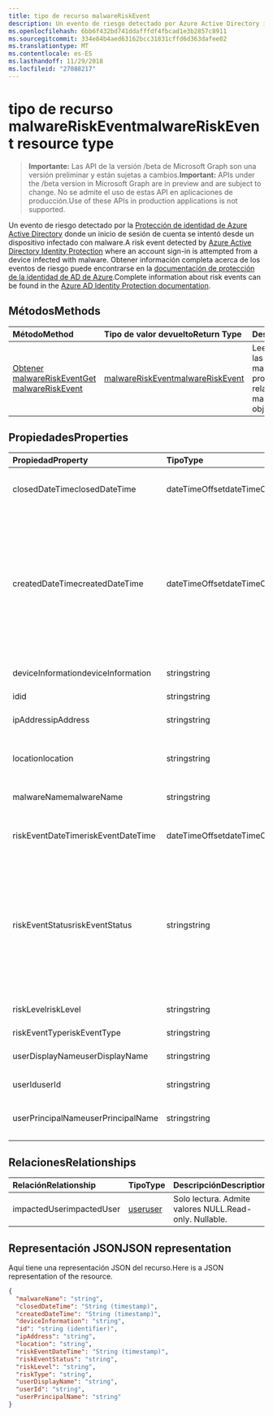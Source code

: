 ```yaml
---
title: tipo de recurso malwareRiskEvent
description: Un evento de riesgo detectado por Azure Active Directory identidad protección donde un inicio de sesión de cuenta se intentó desde un dispositivo infectado con malware. Obtener información completa acerca de los eventos de riesgo puede encontrarse en la documentación de protección de la identidad de AD de Azure.
ms.openlocfilehash: 6bb6f432bd741ddafffdf4fbcad1e3b2857c8911
ms.sourcegitcommit: 334e84b4aed63162bcc31831cffd6d363dafee02
ms.translationtype: MT
ms.contentlocale: es-ES
ms.lasthandoff: 11/29/2018
ms.locfileid: "27088217"
---
```

# <a name="malwareriskevent-resource-type"></a><span data-ttu-id="8e9ec-104">tipo de recurso malwareRiskEvent</span><span class="sxs-lookup"><span data-stu-id="8e9ec-104">malwareRiskEvent resource type</span></span>

> <span data-ttu-id="8e9ec-105">**Importante:** Las API de la versión /beta de Microsoft Graph son una versión preliminar y están sujetas a cambios.</span><span class="sxs-lookup"><span data-stu-id="8e9ec-105">**Important:** APIs under the /beta version in Microsoft Graph are in preview and are subject to change.</span></span> <span data-ttu-id="8e9ec-106">No se admite el uso de estas API en aplicaciones de producción.</span><span class="sxs-lookup"><span data-stu-id="8e9ec-106">Use of these APIs in production applications is not supported.</span></span>

<span data-ttu-id="8e9ec-107">Un evento de riesgo detectado por la [Protección de identidad de Azure Active Directory](https://azure.microsoft.com/en-us/documentation/articles/active-directory-identityprotection/) donde un inicio de sesión de cuenta se intentó desde un dispositivo infectado con malware.</span><span class="sxs-lookup"><span data-stu-id="8e9ec-107">A risk event detected by [Azure Active Directory Identity Protection](https://azure.microsoft.com/en-us/documentation/articles/active-directory-identityprotection/) where an account sign-in is attempted from a device infected with malware.</span></span> <span data-ttu-id="8e9ec-108">Obtener información completa acerca de los eventos de riesgo puede encontrarse en la [documentación de protección de la identidad de AD de Azure](https://azure.microsoft.com/en-us/documentation/articles/active-directory-identityprotection-risk-events-types/).</span><span class="sxs-lookup"><span data-stu-id="8e9ec-108">Complete information about risk events can be found in the [Azure AD Identity Protection documentation](https://azure.microsoft.com/en-us/documentation/articles/active-directory-identityprotection-risk-events-types/).</span></span>


## <a name="methods"></a><span data-ttu-id="8e9ec-109">Métodos</span><span class="sxs-lookup"><span data-stu-id="8e9ec-109">Methods</span></span>

| <span data-ttu-id="8e9ec-110">Método</span><span class="sxs-lookup"><span data-stu-id="8e9ec-110">Method</span></span>           | <span data-ttu-id="8e9ec-111">Tipo de valor devuelto</span><span class="sxs-lookup"><span data-stu-id="8e9ec-111">Return Type</span></span>    |<span data-ttu-id="8e9ec-112">Descripción</span><span class="sxs-lookup"><span data-stu-id="8e9ec-112">Description</span></span>|
|:---------------|:--------|:----------|
|[<span data-ttu-id="8e9ec-113">Obtener malwareRiskEvent</span><span class="sxs-lookup"><span data-stu-id="8e9ec-113">Get malwareRiskEvent</span></span>](../api/malwareriskevent-get.md) | [<span data-ttu-id="8e9ec-114">malwareRiskEvent</span><span class="sxs-lookup"><span data-stu-id="8e9ec-114">malwareRiskEvent</span></span>](malwareriskevent.md) |<span data-ttu-id="8e9ec-115">Leer las propiedades y las relaciones del objeto malwareRiskEvent.</span><span class="sxs-lookup"><span data-stu-id="8e9ec-115">Read properties and relationships of malwareRiskEvent object.</span></span>|

## <a name="properties"></a><span data-ttu-id="8e9ec-116">Propiedades</span><span class="sxs-lookup"><span data-stu-id="8e9ec-116">Properties</span></span>
| <span data-ttu-id="8e9ec-117">Propiedad</span><span class="sxs-lookup"><span data-stu-id="8e9ec-117">Property</span></span>     | <span data-ttu-id="8e9ec-118">Tipo</span><span class="sxs-lookup"><span data-stu-id="8e9ec-118">Type</span></span>   |<span data-ttu-id="8e9ec-119">Descripción</span><span class="sxs-lookup"><span data-stu-id="8e9ec-119">Description</span></span>|
|:---------------|:--------|:----------|
|<span data-ttu-id="8e9ec-120">closedDateTime</span><span class="sxs-lookup"><span data-stu-id="8e9ec-120">closedDateTime</span></span>|<span data-ttu-id="8e9ec-121">dateTimeOffset</span><span class="sxs-lookup"><span data-stu-id="8e9ec-121">dateTimeOffset</span></span>| <span data-ttu-id="8e9ec-122">La fecha y hora en que se ha cerrado el evento de riesgo</span><span class="sxs-lookup"><span data-stu-id="8e9ec-122">The date and time that the risk event was closed</span></span>|
|<span data-ttu-id="8e9ec-123">createdDateTime</span><span class="sxs-lookup"><span data-stu-id="8e9ec-123">createdDateTime</span></span>|<span data-ttu-id="8e9ec-124">dateTimeOffset</span><span class="sxs-lookup"><span data-stu-id="8e9ec-124">dateTimeOffset</span></span>| <span data-ttu-id="8e9ec-125">La fecha y hora en que se creó el evento de riesgo.</span><span class="sxs-lookup"><span data-stu-id="8e9ec-125">The date and time that the risk event was created.</span></span> <span data-ttu-id="8e9ec-126">Siempre es mayor o igual que la fecha y hora del evento riesgo propio.</span><span class="sxs-lookup"><span data-stu-id="8e9ec-126">This is always greater than or equal to the datetime of the risk event itself.</span></span> <span data-ttu-id="8e9ec-127">Ésta es la propiedad correcta para utilizar como filtro al consultar los eventos de riesgo.</span><span class="sxs-lookup"><span data-stu-id="8e9ec-127">This is the correct property to use as a filter when querying risk events.</span></span>|
|<span data-ttu-id="8e9ec-128">deviceInformation</span><span class="sxs-lookup"><span data-stu-id="8e9ec-128">deviceInformation</span></span>|<span data-ttu-id="8e9ec-129">string</span><span class="sxs-lookup"><span data-stu-id="8e9ec-129">string</span></span>| <span data-ttu-id="8e9ec-130">Información sobre el dispositivo</span><span class="sxs-lookup"><span data-stu-id="8e9ec-130">Information about the device</span></span>|
|<span data-ttu-id="8e9ec-131">id</span><span class="sxs-lookup"><span data-stu-id="8e9ec-131">id</span></span>|<span data-ttu-id="8e9ec-132">string</span><span class="sxs-lookup"><span data-stu-id="8e9ec-132">string</span></span>| <span data-ttu-id="8e9ec-133">Solo lectura</span><span class="sxs-lookup"><span data-stu-id="8e9ec-133">Read-only</span></span>|
|<span data-ttu-id="8e9ec-134">ipAddress</span><span class="sxs-lookup"><span data-stu-id="8e9ec-134">ipAddress</span></span>|<span data-ttu-id="8e9ec-135">string</span><span class="sxs-lookup"><span data-stu-id="8e9ec-135">string</span></span>| <span data-ttu-id="8e9ec-136">La dirección IP de inicio de sesión de</span><span class="sxs-lookup"><span data-stu-id="8e9ec-136">The IP address of the sign-in</span></span>|
|<span data-ttu-id="8e9ec-137">location</span><span class="sxs-lookup"><span data-stu-id="8e9ec-137">location</span></span>|<span data-ttu-id="8e9ec-138">string</span><span class="sxs-lookup"><span data-stu-id="8e9ec-138">string</span></span>| <span data-ttu-id="8e9ec-139">La ubicación que se adjunta a la dirección IP de inicio de sesión de</span><span class="sxs-lookup"><span data-stu-id="8e9ec-139">The location attached to the IP address of the sign-in</span></span>|
|<span data-ttu-id="8e9ec-140">malwareName</span><span class="sxs-lookup"><span data-stu-id="8e9ec-140">malwareName</span></span>|<span data-ttu-id="8e9ec-141">string</span><span class="sxs-lookup"><span data-stu-id="8e9ec-141">string</span></span>| <span data-ttu-id="8e9ec-142">El malware asociado a este inicio de sesión</span><span class="sxs-lookup"><span data-stu-id="8e9ec-142">The malware associated with this login</span></span>|
|<span data-ttu-id="8e9ec-143">riskEventDateTime</span><span class="sxs-lookup"><span data-stu-id="8e9ec-143">riskEventDateTime</span></span>|<span data-ttu-id="8e9ec-144">dateTimeOffset</span><span class="sxs-lookup"><span data-stu-id="8e9ec-144">dateTimeOffset</span></span>| <span data-ttu-id="8e9ec-145">Fecha y hora en que se produjo el evento de riesgo</span><span class="sxs-lookup"><span data-stu-id="8e9ec-145">The date and time when the risk event occurred</span></span>|
|<span data-ttu-id="8e9ec-146">riskEventStatus</span><span class="sxs-lookup"><span data-stu-id="8e9ec-146">riskEventStatus</span></span>|<span data-ttu-id="8e9ec-147">string</span><span class="sxs-lookup"><span data-stu-id="8e9ec-147">string</span></span>| <span data-ttu-id="8e9ec-148">Los valores posibles son: `active`, `remediated`, `dismissedAsFixed`, `dismissedAsFalsePositive`, `dismissedAsIgnore`, `loginBlocked`, `closedMfaAuto` y `closedMultipleReasons`.</span><span class="sxs-lookup"><span data-stu-id="8e9ec-148">Possible values are: `active`, `remediated`, `dismissedAsFixed`, `dismissedAsFalsePositive`, `dismissedAsIgnore`, `loginBlocked`, `closedMfaAuto`, `closedMultipleReasons`.</span></span>|
|<span data-ttu-id="8e9ec-149">riskLevel</span><span class="sxs-lookup"><span data-stu-id="8e9ec-149">riskLevel</span></span>|<span data-ttu-id="8e9ec-150">string</span><span class="sxs-lookup"><span data-stu-id="8e9ec-150">string</span></span>| <span data-ttu-id="8e9ec-151">Los valores posibles son: `low`, `medium` y `high`.</span><span class="sxs-lookup"><span data-stu-id="8e9ec-151">Possible values are: `low`, `medium`, `high`.</span></span>|
|<span data-ttu-id="8e9ec-152">riskEventType</span><span class="sxs-lookup"><span data-stu-id="8e9ec-152">riskEventType</span></span>|<span data-ttu-id="8e9ec-153">string</span><span class="sxs-lookup"><span data-stu-id="8e9ec-153">string</span></span>| <span data-ttu-id="8e9ec-154">El tipo de riesgo</span><span class="sxs-lookup"><span data-stu-id="8e9ec-154">The type of risk</span></span>|
|<span data-ttu-id="8e9ec-155">userDisplayName</span><span class="sxs-lookup"><span data-stu-id="8e9ec-155">userDisplayName</span></span>|<span data-ttu-id="8e9ec-156">string</span><span class="sxs-lookup"><span data-stu-id="8e9ec-156">string</span></span>| <span data-ttu-id="8e9ec-157">El nombre del usuario en riesgo</span><span class="sxs-lookup"><span data-stu-id="8e9ec-157">The name of the user at risk</span></span>|
|<span data-ttu-id="8e9ec-158">userId</span><span class="sxs-lookup"><span data-stu-id="8e9ec-158">userId</span></span>|<span data-ttu-id="8e9ec-159">string</span><span class="sxs-lookup"><span data-stu-id="8e9ec-159">string</span></span>| <span data-ttu-id="8e9ec-160">El identificador del usuario en riesgo</span><span class="sxs-lookup"><span data-stu-id="8e9ec-160">The id of the user at risk</span></span>|
|<span data-ttu-id="8e9ec-161">userPrincipalName</span><span class="sxs-lookup"><span data-stu-id="8e9ec-161">userPrincipalName</span></span>|<span data-ttu-id="8e9ec-162">string</span><span class="sxs-lookup"><span data-stu-id="8e9ec-162">string</span></span>| <span data-ttu-id="8e9ec-163">El nombre principal de usuario del usuario en riesgo</span><span class="sxs-lookup"><span data-stu-id="8e9ec-163">The user principal name of the user at risk</span></span>|

## <a name="relationships"></a><span data-ttu-id="8e9ec-164">Relaciones</span><span class="sxs-lookup"><span data-stu-id="8e9ec-164">Relationships</span></span>
| <span data-ttu-id="8e9ec-165">Relación</span><span class="sxs-lookup"><span data-stu-id="8e9ec-165">Relationship</span></span> | <span data-ttu-id="8e9ec-166">Tipo</span><span class="sxs-lookup"><span data-stu-id="8e9ec-166">Type</span></span>   |<span data-ttu-id="8e9ec-167">Descripción</span><span class="sxs-lookup"><span data-stu-id="8e9ec-167">Description</span></span>|
|:---------------|:--------|:----------|
|<span data-ttu-id="8e9ec-168">impactedUser</span><span class="sxs-lookup"><span data-stu-id="8e9ec-168">impactedUser</span></span>|[<span data-ttu-id="8e9ec-169">user</span><span class="sxs-lookup"><span data-stu-id="8e9ec-169">user</span></span>](user.md)| <span data-ttu-id="8e9ec-p105">Solo lectura. Admite valores NULL.</span><span class="sxs-lookup"><span data-stu-id="8e9ec-p105">Read-only. Nullable.</span></span>|

## <a name="json-representation"></a><span data-ttu-id="8e9ec-172">Representación JSON</span><span class="sxs-lookup"><span data-stu-id="8e9ec-172">JSON representation</span></span>

<span data-ttu-id="8e9ec-173">Aquí tiene una representación JSON del recurso.</span><span class="sxs-lookup"><span data-stu-id="8e9ec-173">Here is a JSON representation of the resource.</span></span>

<!-- {
  "blockType": "resource",
  "optionalProperties": [

  ],
  "@odata.type": "microsoft.graph.malwareRiskEvent"
}-->

```json
{
  "malwareName": "string",
  "closedDateTime": "String (timestamp)",
  "createdDateTime": "String (timestamp)",
  "deviceInformation": "string",
  "id": "string (identifier)",
  "ipAddress": "string",
  "location": "string",
  "riskEventDateTime": "String (timestamp)",
  "riskEventStatus": "string",
  "riskLevel": "string",
  "riskType": "string",
  "userDisplayName": "string",
  "userId": "string",
  "userPrincipalName": "string"
}

```

<!-- uuid: 8fcb5dbc-d5aa-4681-8e31-b001d5168d79
2015-10-25 14:57:30 UTC -->
<!-- {
  "type": "#page.annotation",
  "description": "malwareRiskEvent resource",
  "keywords": "",
  "section": "documentation",
  "tocPath": ""
}-->